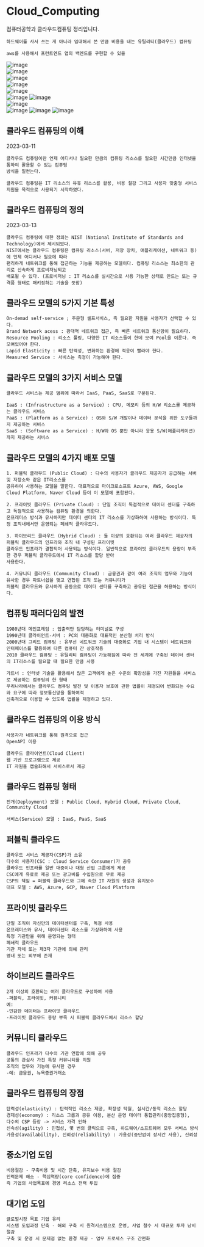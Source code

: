 # Cloud_Computing
컴퓨터공학과 클라우드컴퓨팅 정리입니다.
```
하드웨어를 사서 쓰는 게 아니라 임대해서 쓴 만큼 비용을 내는 유틸리티(클라우드) 컴퓨팅

aws를 사용해서 프런트엔드 앱의 백엔드를 구현할 수 있을 

```
![image](https://user-images.githubusercontent.com/58906858/222406453-66464324-ff97-4c87-af19-395645ea4ef5.png)         
![image](https://user-images.githubusercontent.com/58906858/222408060-2f926ee9-583d-4473-a8ee-3861cdd98b5f.png)      
![image](https://user-images.githubusercontent.com/58906858/222409589-9c067e68-727c-4121-bea3-232097596fcc.png)      
![image](https://user-images.githubusercontent.com/58906858/222410544-a778da11-1ef2-42da-8b2e-8755971212a3.png)   
![image](https://user-images.githubusercontent.com/58906858/222413885-af3ddd39-160a-432c-a17b-ab7a0956c19f.png)   
![image](https://user-images.githubusercontent.com/58906858/222414362-c5c8cb0f-4842-4962-883c-2613b066b965.png)
![image](https://user-images.githubusercontent.com/58906858/222414705-5329bd5d-8547-4778-9da4-19e4a5ba42fe.png)   
![image](https://user-images.githubusercontent.com/58906858/222415003-66ca4e86-72f9-480b-b444-7b5bcd42161f.png)   
![image](https://user-images.githubusercontent.com/58906858/222415544-7ded165f-7f6b-4c71-8dd8-fbee96f4dfb6.png)
![image](https://user-images.githubusercontent.com/58906858/222416305-0989dd8a-db99-41de-b7b5-10bd119fba39.png)
![image](https://user-images.githubusercontent.com/58906858/222416329-6c6d5931-8202-4c54-8430-77a2764dbac4.png)

## 클라우드 컴퓨팅의 이해

2023-03-11
```
클라우드 컴퓨팅이란 언제 어디서나 필요한 만큼의 컴퓨팅 리소스를 필요한 시간만큼 인터넷을 통하여 활용할 수 있는 컴퓨팅
방식을 일컫는다.

클라우드 컴퓨팅은 IT 리소스의 유휴 리소스를 활용, 비용 절감 그리고 사용자 맞춤형 서비스 지원을 목적으로 사용되기 시작하였다.
```

## 클라우드 컴퓨팅의 정의

2023-03-13
```
클라우드 컴퓨팅에 대한 정의는 NIST (National Institute of Standards and Technology)에서 제시되었다.
NIST에서는 클라우드 컴퓨팅은 컴퓨팅 리소스(서버, 저장 장치, 애플리케이션, 네트워크 등)에 언제 어디서나 필요에 따라
편리하게 네트워크를 통해 접근하는 기능을 제공하는 모델이다. 컴퓨팅 리소스는 최소한의 관리로 신속하게 프로비저닝되고
배포될 수 있다. (프로비저닝 : IT 리소스를 실시간으로 사용 가능한 상태로 만드는 또는 규격품 형태로 패키징하는 기술을 뜻함)
```

## 클라우드 모델의 5가지 기본 특성
```
On-demad self-service ; 주문형 셀프서비스, 즉 필요한 자원을 사용자가 선택할 수 있다.
Brand Network acess : 광대역 네트워크 접근, 즉 빠른 네트워크 통신망이 필요하다.
Resource Pooling : 리소스 풀링, 다양한 IT 리소스들이 한데 모여 Pool을 이룬다. 즉 모여있어야 한다.
Lapid Elasticity : 빠른 탄력성, 변화하는 환경에 적응이 빨라야 한다.
Measured Service : 서비스는 측정이 가능해야 한다.
```

## 클라우드 모델의 3가지 서비스 모델
```
클라우드 서비스는 제공 범위에 따라서 IaaS, PaaS, SaaS로 구분된다.

IaaS : (Infrastructure as a Service) : CPU, 메모리 등의 H/W 리소스를 제공하는 클라우드 서비스
PaaS : (Platform as a Service) : OS와 S/W 개발이나 데이터 분석을 위한 도구들까지 제공하는 서비스
SaaS : (Software as a Service) : H/W와 OS 뿐만 아니라 응용 S/W(애플리케이션)까지 제공하는 서비스
```

## 클라우드 모델의 4가지 배포 모델
```
1. 퍼블릭 클라우드 (Public Cloud) : 다수의 사용자가 클라우드 제공자가 공급하는 서버 및 저장소와 같은 IT리소스를
공유하여 사용하는 모델을 말한다. 대표적으로 마이크로소프트 Azure, AWS, Google Cloud Platform, Naver Cloud 등이 이 모델에 포함된다.

2. 프라이빗 클라우드 (Private Cloud) : 단일 조직이 독점적으로 데이터 센터를 구축하고 독점적으로 사용하는 컴퓨팅 환경을 의한다.
온프레미스 방식과 유사하지만 데이터 센터의 IT 리소스를 가상화하여 사용하는 방식이다. 특정 조직내에서만 운영되는 폐쇄적 클라우드다.

3. 하이브리드 클라우드 (Hybrid Cloud) : 둘 이상의 호환되는 여러 클라우드 제공자의 퍼블릭 클라우드의 인프라와 조직 내 구성된 프라이빗
클라우드 인프라가 결합되어 사용되는 방식이다. 일반적으로 프라이빗 클라우드의 용량이 부족한 경우 퍼블릭 클라우드에서 IT 리소스를 할당 받아
사용한다. 

4. 커뮤니티 클라우드 (Community Cloud) : 금융권과 같이 여러 조직의 업무와 기능이 유사한 경우 파트너쉽을 맺고 연합된 조직 또는 커뮤니티가
퍼블릭 클라우드와 유사하게 공동으로 데이터 센터를 구축하고 공유된 접근을 허용하는 방식이다.
```

## 컴퓨팅 패러다임의 발전
```
1980년대 메인프레임 : 입출력만 담당하는 터미널로 구성
1990년대 클라이언트-서버 : PC의 대중화로 대표적인 분산형 처리 방식
2000년대 그리드 컴퓨팅 : 유무선 네트워크 기술의 대중화로 기업 내 시스템이 네트워크와 인터페이스를 활용하여 다른 컴퓨터 간 상호작용 
2010 클라우드 컴퓨팅 : 유틸리티 컴퓨팅이 가능해짐에 따라 전 세계에 구축된 데이터 센터의 IT리소스를 필요할 때 필요한 만큼 사용

가트너 : 인터넷 기술을 활용해서 많은 고객에게 높은 수준의 확장성을 가진 자원들을 서비스로 제공하는 컴퓨팅의 한 형태
우리나라에서는 클라우드 컴퓨팅 발전 및 이용자 보호에 관한 법률이 제정되어 변화되는 수요와 요구에 따라 정보통신망을 통하여적
신축적으로 이용할 수 있도록 법률을 제정하고 있다.
```
## 클라우드 컴퓨팅의 이용 방식
```
사용자가 네트워크를 통해 원격으로 접근
OpenAPI 이용

클라우드 클라이언트(Cloud Client)
웹 기반 프로그램으로 제공
IT 자원을 캡슐화해서 서비스로서 제공
```
## 클라우드 컴퓨팅 형태
```
전개(Deployment) 모델 : Public Cloud, Hybrid Cloud, Private Cloud, Community Cloud

서비스(Service) 모델 : IaaS, PaaS, SaaS
```
## 퍼블릭 클라우드 
```
클라우드 서비스 제공자(CSP)가 소유
다수의 사용자(CSC : Cloud Service Consumer)가 공유
클라우드 인프라를 일반 대중이나 대형 산업 그룹에게 제공
CSC에게 유료로 제공 또는 광고비를 수입원으로 무료 제공
CSP의 책임 = 퍼블릭 클라우드와 그에 속한 IT 자원의 생성과 유지보수
대표 모델 : AWS, Azure, GCP, Naver Cloud Platform
```
## 프라이빗 클라우드
```
단일 조직이 자신만의 데이터센터를 구축, 독점 사용
온프레미스와 유사, 데이터센터 리소스를 가상화하여 사용
특정 기관만을 위해 운영되는 형태
폐쇄적 클라우드
기관 자체 또는 제3자 기관에 의해 관리
영내 또는 외부에 존재
```
## 하이브리드 클라우드
```
2개 이상의 호환되는 여러 클라우드로 구성하여 사용
-퍼블릭, 프라이빗, 커뮤니티
예:
-민감한 데이터는 프라이빗 클라우드
-프라이빗 클라우드 용량 부족 시 퍼블릭 클라우드에서 리소스 할당
```
## 커뮤니티 클라우드
```
클라우드 인프라가 다수의 기관 연합에 의해 공유
공통의 관심사 가진 특정 커뮤니티를 지원
조직의 업무와 기능에 유사한 경우
-예: 금융권, 뉴욕증권거래소
```
## 클라우드 컴퓨팅의 장점
```
탄력성(elasticity) : 탄력적인 리소스 제공, 확장성 탁월, 실시간/동적 리소스 할당
경제성(economy) : 리소스 그룹과 공유 이용, 분산 운영 데이터 통합관리(중앙집중형), 
다수의 CSP 등장 -> 서비스 가격 인하
신속성(agility) : 민첩성, 몇 번의 클릭으로 구축, 하드웨어/소프트웨어 모두 서비스 방식
가용성(availability), 신뢰성(reliability) : 가용성(중단없이 장시간 사용), 신뢰성
```
## 중소기업 도입
```
비용절감 - 구축비용 및 시간 단축, 유지보수 비용 절감
인력문제 해소 - 핵심역량(core confidence)에 집중
즉 기업의 사업목표에 경영 리소스 전력 투입
```
## 대기업 도입
```
글로벌시장 목표 기업 유리
시스템 도입과정 단축 - 해외 구축 시 원격시스템으로 운영, 사업 철수 시 대규모 투자 낭비 절감
구축 및 운영 시 문제점 없는 환경 제공 - 업무 프로세스 구조 간편화 
```
